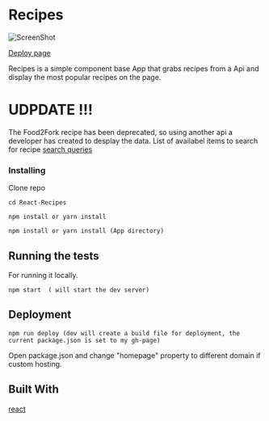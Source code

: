 # Recipes

![ScreenShot](https://github.com/jixuni/React-Recipe/blob/master/images/screenshot.png)

[Deploy page](https://jixuni.github.io/React-Recipes/)

Recipes is a simple component base App that grabs recipes from a Api and display the most popular recipes on the page.

# UDPDATE !!!

The Food2Fork recipe has been deprecated, so using another api a developer has created to desplay the data. List of availabel items to search for recipe [search queries](https://forkify-api.herokuapp.com/phrases.html)

### Installing

Clone repo

```
cd React-Recipes

npm install or yarn install

npm install or yarn install (App directory)

```

## Running the tests

For running it locally.

```
npm start  ( will start the dev server)
```

## Deployment

```
npm run deploy (dev will create a build file for deployment, the current package.json is set to my gh-page)
```

Open package.json and change "homepage" property to different domain if custom hosting.

## Built With

[react](https://facebook.github.io/create-react-app/)
